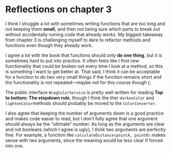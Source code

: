 # Reflections on chapter 3
I think I struggle a lot with sometimes writing functions that are too long and not keeping them **small**, and then not being sure which parts to break out without accidentally ruining code that already works. My biggest takeaway from chapter 3 is challenging myself to dare to refactor methods and functions even though they already work.

I agree a lot with the book that functions should only **do one thing**, but it is sometimes hard to put into practice. It often feels like I find new functionality that could be broken out every time I look at a method, so this is something I want to get better at. That said, I think it can be acceptable for a function to do two very small things if the function remains short and the functionality is not repeated—maybe not for this course though (;

The public interface `WcagColorService` is pretty well written for reading **Top to bottom: The stepdown rule**, though I think the ther `darkenColor` and `lightenColor`methods should probably be moved to the `ColorConverter`. 

I also agree that keeping the number of arguments down is a good practice and makes code easier to read, but I don’t fully agree that one argument should always be the “ultimate” number. As long as the arguments are clear and not booleans (which I agree is ugly), I think two arguments are perfectly fine. For example, a function like `calculateDistance(pointA, pointB)` makes sense with two arguments, since the meaning would be less clear if forced into one.